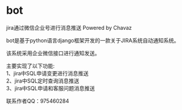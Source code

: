 # bot
jira通过微信企业号进行消息推送  Powered by Chavaz


bot是基于python语言django框架开发的一款关于JIRA系统自动通知系统。

该系统采用企业微信接口进行通知发送。

主要实现了以下功能:<br>
1、jira中SQL申请变更进行消息推送<br>
2、jira中SQL定时查询消息推送<br>
3、jira中SQL申请和客服问题消息推送<br>


联系作者QQ：975460284

